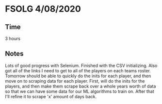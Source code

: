 # FSOLG 4/08/2020
## Time
3 hours
## Notes
Lots of good progress with Selenium. Finished with the CSV initializing. Also got all of the links I need to get to all of the players on each teams roster. Tomorrow should be able to quickly do the inits for each player, and then move on to scraping data for each player. First, will do the inits for the players, and then make them scrape back over a whole years worth of data so that we can have some data for our ML algorithms to train on. After that I'll refine it to scrape 'x' amount of days back.
